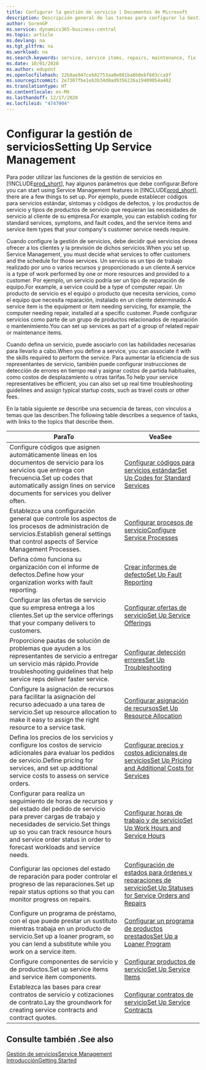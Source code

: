 ```yaml
---
title: Configurar la gestión de servicio | Documentos de Microsoft
description: Descripción general de las tareas para configurar la Gestión de servicios para adaptarla a la forma en que sus organizaciones gestionan sus servicios.
author: SorenGP
ms.service: dynamics365-business-central
ms.topic: article
ms.devlang: na
ms.tgt_pltfrm: na
ms.workload: na
ms.search.keywords: service, service items, repairs, maintenance, fix
ms.date: 10/01/2020
ms.author: edupont
ms.openlocfilehash: 22b8ae947ceb82753aa0e881ba8b0ebf603cca9f
ms.sourcegitcommit: 2e7307fbe1eb3b34d0ad9356226a19409054a402
ms.translationtype: HT
ms.contentlocale: es-MX
ms.lasthandoff: 12/17/2020
ms.locfileid: "4747904"
---
```

# <a name="setting-up-service-management"></a><span data-ttu-id="f35e1-103">Configurar la gestión de servicios</span><span class="sxs-lookup"><span data-stu-id="f35e1-103">Setting Up Service Management</span></span>
<span data-ttu-id="f35e1-104">Para poder utilizar las funciones de la gestión de servicios en [!INCLUDE[prod_short](includes/prod_short.md)], hay algunos parámetros que debe configurar.</span><span class="sxs-lookup"><span data-stu-id="f35e1-104">Before you can start using Service Management features in [!INCLUDE[prod_short](includes/prod_short.md)], there are a few things to set up.</span></span> <span data-ttu-id="f35e1-105">Por ejemplo, puede establecer códigos para servicios estándar, síntomas y códigos de defectos, y los productos de servicio y tipos de productos de servicio que requieran las necesidades de servicio al cliente de su empresa.</span><span class="sxs-lookup"><span data-stu-id="f35e1-105">For example, you can establish coding for standard services, symptoms, and fault codes, and the service items and service item types that your company's customer service needs require.</span></span>  

<span data-ttu-id="f35e1-106">Cuando configure la gestión de servicios, debe decidir qué servicios desea ofrecer a los clientes y la previsión de dichos servicios.</span><span class="sxs-lookup"><span data-stu-id="f35e1-106">When you set up Service Management, you must decide what services to offer customers and the schedule for those services.</span></span> <span data-ttu-id="f35e1-107">Un servicio es un tipo de trabajo realizado por uno o varios recursos y proporcionado a un cliente.</span><span class="sxs-lookup"><span data-stu-id="f35e1-107">A service is a type of work performed by one or more resources and provided to a customer.</span></span> <span data-ttu-id="f35e1-108">Por ejemplo, un servicio podría ser un tipo de reparación de equipo.</span><span class="sxs-lookup"><span data-stu-id="f35e1-108">For example, a service could be a type of computer repair.</span></span> <span data-ttu-id="f35e1-109">Un producto de servicio es el equipo o producto que necesita servicios, como el equipo que necesita reparación, instalado en un cliente determinado.</span><span class="sxs-lookup"><span data-stu-id="f35e1-109">A service item is the equipment or item needing servicing, for example, the computer needing repair, installed at a specific customer.</span></span> <span data-ttu-id="f35e1-110">Puede configurar servicios como parte de un grupo de productos relacionados de reparación o mantenimiento.</span><span class="sxs-lookup"><span data-stu-id="f35e1-110">You can set up services as part of a group of related repair or maintenance items.</span></span>  
  
<span data-ttu-id="f35e1-111">Cuando defina un servicio, puede asociarlo con las habilidades necesarias para llevarlo a cabo.</span><span class="sxs-lookup"><span data-stu-id="f35e1-111">When you define a service, you can associate it with the skills required to perform the service.</span></span> <span data-ttu-id="f35e1-112">Para aumentar la eficiencia de sus representantes de servicio, también puede configurar instrucciones de detección de errores en tiempo real y asignar costos de partida habituales, como costos de desplazamiento u otras tarifas.</span><span class="sxs-lookup"><span data-stu-id="f35e1-112">To help your service representatives be efficient, you can also set up real time troubleshooting guidelines and assign typical startup costs, such as travel costs or other fees.</span></span>  

<span data-ttu-id="f35e1-113">En la tabla siguiente se describe una secuencia de tareas, con vínculos a temas que las describen.</span><span class="sxs-lookup"><span data-stu-id="f35e1-113">The following table describes a sequence of tasks, with links to the topics that describe them.</span></span>  
  
| <span data-ttu-id="f35e1-114">Para</span><span class="sxs-lookup"><span data-stu-id="f35e1-114">To</span></span> | <span data-ttu-id="f35e1-115">Vea</span><span class="sxs-lookup"><span data-stu-id="f35e1-115">See</span></span> |
| --- | --- |
| <span data-ttu-id="f35e1-116">Configure códigos que asignen automáticamente líneas en los documentos de servicio para los servicios que entrega con frecuencia.</span><span class="sxs-lookup"><span data-stu-id="f35e1-116">Set up codes that automatically assign lines on service documents for services you deliver often.</span></span> |[<span data-ttu-id="f35e1-117">Configurar códigos para servicios estándar</span><span class="sxs-lookup"><span data-stu-id="f35e1-117">Set Up Codes for Standard Services</span></span>](service-how-setup-service-coding.md)|
| <span data-ttu-id="f35e1-118">Establezca una configuración general que controle los aspectos de los procesos de administración de servicios.</span><span class="sxs-lookup"><span data-stu-id="f35e1-118">Establish general settings that control aspects of Service Management Processes.</span></span>|[<span data-ttu-id="f35e1-119">Configurar procesos de servicio</span><span class="sxs-lookup"><span data-stu-id="f35e1-119">Configure Service Processes</span></span>](service-setup-service-processes.md)|
| <span data-ttu-id="f35e1-120">Defina cómo funciona su organización con el informe de defectos.</span><span class="sxs-lookup"><span data-stu-id="f35e1-120">Define how your organization works with fault reporting.</span></span> |[<span data-ttu-id="f35e1-121">Crear informes de defecto</span><span class="sxs-lookup"><span data-stu-id="f35e1-121">Set Up Fault Reporting</span></span>](service-how-setup-fault-reporting.md) |
| <span data-ttu-id="f35e1-122">Configurar las ofertas de servicio que su empresa entrega a los clientes.</span><span class="sxs-lookup"><span data-stu-id="f35e1-122">Set up the service offerings that your company delivers to customers.</span></span>|[<span data-ttu-id="f35e1-123">Configurar ofertas de servicio</span><span class="sxs-lookup"><span data-stu-id="f35e1-123">Set Up Service Offerings</span></span>](service-how-setup-service-offerings.md)|
| <span data-ttu-id="f35e1-124">Proporcione pautas de solución de problemas que ayuden a los representantes de servicio a entregar un servicio más rápido.</span><span class="sxs-lookup"><span data-stu-id="f35e1-124">Provide troubleshooting guidelines that help service reps deliver faster service.</span></span> |[<span data-ttu-id="f35e1-125">Configurar detección errores</span><span class="sxs-lookup"><span data-stu-id="f35e1-125">Set Up Troubleshooting</span></span>](service-how-setup-troubleshooting.md) |
| <span data-ttu-id="f35e1-126">Configure la asignación de recursos para facilitar la asignación del recurso adecuado a una tarea de servicio.</span><span class="sxs-lookup"><span data-stu-id="f35e1-126">Set up resource allocation to make it easy to assign the right resource to a service task.</span></span> |[<span data-ttu-id="f35e1-127">Configurar asignación de recursos</span><span class="sxs-lookup"><span data-stu-id="f35e1-127">Set Up Resource Allocation</span></span>](service-how-setup-resource-allocation.md) |
| <span data-ttu-id="f35e1-128">Defina los precios de los servicios y configure los costos de servicio adicionales para evaluar los pedidos de servicio.</span><span class="sxs-lookup"><span data-stu-id="f35e1-128">Define pricing for services, and set up additional service costs to assess on service orders.</span></span> |[<span data-ttu-id="f35e1-129">Configurar precios y costos adicionales de servicios</span><span class="sxs-lookup"><span data-stu-id="f35e1-129">Set Up Pricing and Additional Costs for Services</span></span>](service-how-setup-service-costs-pricing.md)|
| <span data-ttu-id="f35e1-130">Configurar para realiza un seguimiento de horas de recursos y del estado del pedido de servicio para prever cargas de trabajo y necesidades de servicio.</span><span class="sxs-lookup"><span data-stu-id="f35e1-130">Set things up so you can track resource hours and service order status in order to forecast workloads and service needs.</span></span>|[<span data-ttu-id="f35e1-131">Configurar horas de trabajo y de servicio</span><span class="sxs-lookup"><span data-stu-id="f35e1-131">Set Up Work Hours and Service Hours</span></span>](service-how-setup-work-service-hours.md)|
| <span data-ttu-id="f35e1-132">Configurar las opciones del estado de reparación para poder controlar el progreso de las reparaciones.</span><span class="sxs-lookup"><span data-stu-id="f35e1-132">Set up repair status options so that you can monitor progress on repairs.</span></span> | [<span data-ttu-id="f35e1-133">Configuración de estados para órdenes y reparaciones de servicio</span><span class="sxs-lookup"><span data-stu-id="f35e1-133">Set Up Statuses for Service Orders and Repairs</span></span>](service-order-repair-status.md)|
| <span data-ttu-id="f35e1-134">Configure un programa de préstamo, con el que puede prestar un sustituto mientras trabaja en un producto de servicio.</span><span class="sxs-lookup"><span data-stu-id="f35e1-134">Set up a loaner program, so you can lend a substitute while you work on a service item.</span></span> |[<span data-ttu-id="f35e1-135">Configurar un programa de productos prestados</span><span class="sxs-lookup"><span data-stu-id="f35e1-135">Set Up a Loaner Program</span></span>](service-how-setup-loaner-program.md) |
| <span data-ttu-id="f35e1-136">Configure componentes de servicio y de productos.</span><span class="sxs-lookup"><span data-stu-id="f35e1-136">Set up service items and service item components.</span></span> |[<span data-ttu-id="f35e1-137">Configurar productos de servicio</span><span class="sxs-lookup"><span data-stu-id="f35e1-137">Set Up Service Items</span></span>](service-how-setup-service-items.md) |
| <span data-ttu-id="f35e1-138">Establezca las bases para crear contratos de servicio y cotizaciones de contrato.</span><span class="sxs-lookup"><span data-stu-id="f35e1-138">Lay the groundwork for creating service contracts and contract quotes.</span></span> |[<span data-ttu-id="f35e1-139">Configurar contratos de servicio</span><span class="sxs-lookup"><span data-stu-id="f35e1-139">Set Up Service Contracts</span></span>](service-how-setup-service-contracts.md) |

## <a name="see-also"></a><span data-ttu-id="f35e1-140">Consulte también .</span><span class="sxs-lookup"><span data-stu-id="f35e1-140">See also</span></span>
[<span data-ttu-id="f35e1-141">Gestión de servicios</span><span class="sxs-lookup"><span data-stu-id="f35e1-141">Service Management</span></span>](service-service.md)  
[<span data-ttu-id="f35e1-142">Introducción</span><span class="sxs-lookup"><span data-stu-id="f35e1-142">Getting Started</span></span>](product-get-started.md)  
